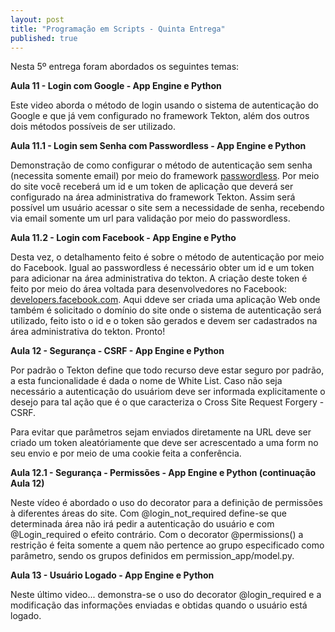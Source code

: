 ```yaml
---
layout: post
title: "Programação em Scripts - Quinta Entrega"
published: true
---
```


Nesta 5º entrega foram abordados os seguintes temas:

**Aula 11 - Login com Google - App Engine e Python**

Este video aborda o método de login usando o sistema de autenticação do Google e que já vem configurado no 
framework Tekton, além dos outros dois métodos possíveis de ser utilizado.

**Aula 11.1 - Login sem Senha com Passwordless - App Engine e Python**

Demonstração de como configurar o método de autenticação sem senha (necessita somente email) por meio do framework [passwordless](https://pswdless.appspot.com). Por meio
do site você receberá um id e um token de aplicação que deverá ser configurado na área administrativa do framework Tekton. Assim será possível
um usuário acessar o site sem a necessidade de senha, recebendo via email somente um url para validação por meio do passwordless.

**Aula 11.2 - Login com Facebook - App Engine e Pytho**

Desta vez, o detalhamento feito é sobre o método de autenticação por meio do Facebook. Igual ao passwordless é necessário
obter um id e um token para adicionar na área administrativa do tekton. A criação deste token é feito por meio do área voltada para desenvolvedores no Facebook: [developers.facebook.com](https://developers.facebook.com/). Aqui ddeve ser criada uma aplicação Web onde também é solicitado o domínio do site onde o sistema de autenticação será utilizado, feito isto o id e o token são gerados e devem ser cadastrados na área administrativa do tekton. Pronto!

**Aula 12 - Segurança - CSRF - App Engine e Python**

Por padrão o Tekton define que todo recurso deve estar seguro por padrão, a esta funcionalidade é dada o nome de White List. Caso não seja necessário a autenticação do usuáriom deve ser informada explicitamente o desejo para tal ação que é o que caracteriza o Cross Site Request Forgery - CSRF. 

Para evitar que parâmetros sejam enviados diretamente na URL deve ser criado um token aleatóriamente que deve ser acrescentado a uma form no seu envio e por meio de uma cookie feita a conferência.

**Aula 12.1 - Segurança - Permissões - App Engine e Python (continuação Aula 12)**

Neste vídeo é abordado o uso do decorator para a definição de permissões à diferentes áreas do site. Com @login_not_required define-se que determinada área não irá pedir a autenticação do usuário e com @Login_required o efeito contrário. Com o decorator @permissions() a restrição é feita somente a quem não pertence ao grupo especificado como parâmetro, sendo os grupos definidos em permission_app/model.py.

**Aula 13 - Usuário Logado - App Engine e Python**

Neste último video... demonstra-se o uso do decorator @login_required e a modificação das informações enviadas e obtidas quando o usuário está logado.
